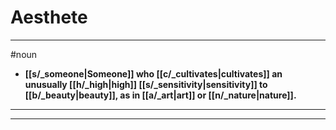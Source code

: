 # Aesthete
---
#noun
- **[[s/_someone|Someone]] who [[c/_cultivates|cultivates]] an unusually [[h/_high|high]] [[s/_sensitivity|sensitivity]] to [[b/_beauty|beauty]], as in [[a/_art|art]] or [[n/_nature|nature]].**
---
---
